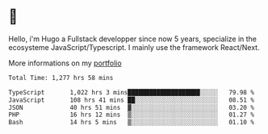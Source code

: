 # 👋 

Hello, i'm Hugo a Fullstack developper since now 5 years, specialize in the ecosysteme JavaScript/Typescript. I mainly use the framework React/Next.

More informations on my [portfolio](https://hcampos.fr)

<!--START_SECTION:waka-->

```txt
Total Time: 1,277 hrs 58 mins

TypeScript       1,022 hrs 3 mins████████████████████░░░░░   79.98 %
JavaScript       108 hrs 41 mins ██░░░░░░░░░░░░░░░░░░░░░░░   08.51 %
JSON             40 hrs 51 mins  ▓░░░░░░░░░░░░░░░░░░░░░░░░   03.20 %
PHP              16 hrs 12 mins  ▒░░░░░░░░░░░░░░░░░░░░░░░░   01.27 %
Bash             14 hrs 5 mins   ▒░░░░░░░░░░░░░░░░░░░░░░░░   01.10 %
```

<!--END_SECTION:waka-->
